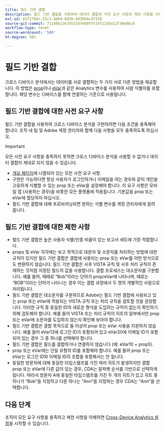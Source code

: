 ```yaml
---
title: 필드 기반 결합
description: 필드 기반 결합을 사용하여 데이터 결합의 사전 요구 사항과 제한 사항을 이해합니다.
exl-id: 81f2768c-53c2-40b4-8d3b-8d3b94cd7318
source-git-commit: 71148b13e3fb72dfe09f5f25f11d5e12f30e0bc0
workflow-type: tm+mt
source-wordcount: '509'
ht-degree: 98%

---
```


# 필드 기반 결합

크로스 디바이스 분석에서는 데이터를 서로 결합하는 두 가지 서로 다른 방법을 제공합니다. 이 방법은 [prop](/help/implement/vars/page-vars/prop.md)이나 [eVar](/help/implement/vars/page-vars/evar.md)과 같은 Analytics 변수를 사용하여 사람 식별자를 포함합니다. 해당 변수는 디바이스를 함께 연결하는 기준으로 사용됩니다.

## 필드 기반 결합에 대한 사전 요구 사항

필드 기반 결합을 사용하여 크로스 디바이스 분석을 구현하려면 다음 조건을 충족해야 합니다. 조직 내 팀 및 Adobe 계정 관리자와 함께 다음 사항을 모두 충족하도록 하십시오.

>[!IMPORTANT]
>
>모든 사전 요구 사항을 충족하지 못하면 크로스 디바이스 분석을 사용할 수 없거나 데이터 결합이 제대로 되지 않을 수 있습니다.

* [개요 페이지](overview.md)에 나열되어 있는 모든 사전 요구 사항.
* 구현은 가능하다면 항상 사용자가 로그인하거나 이메일을 여는 경우와 같이 개인을 고유하게 식별할 수 있는 prop 또는 eVar을 설정해야 합니다. 이 요구 사항은 모바일 앱 (사용하는 경우)을 비롯한 모든 플랫폼에 적용됩니다. 기본값을 prop 또는 eVar에 할당하지 마십시오.
* 필드 기반 결합에 대해 프로비저닝되면 원하는 식별 변수를 계정 관리자에게 알려 줍니다.

## 필드 기반 결합에 대한 제한 사항

* 필드 기반 결합은 높은 사용자 식별/인증 비율이 있는 보고서 세트에 가장 적합합니다.
* props 및 eVar 각각에는 보고 목적으로 대문자 및 소문자를 처리하는 방법에 대한 규칙이 있지만 필드 기반 결합은 결합에 사용되는 prop 또는 eVar를 어떤 방식으로도 변환하지 않습니다. 필드 기반 결합은 사후 VISTA 규칙 및 사후 처리 규칙이 존재하는 것처럼 지정된 필드의 값을 사용합니다. 결합 프로세스는 대소문자를 구분합니다. 예를 들어, 때때로 “Bob”이라는 단어가 prop/eVar에 나타나며, 때로는 “BOB”이라는 단어가 나타나는 경우 이는 결합 과정에서 두 명의 개별적인 사람으로 처리됩니다.
* 필드 기반 결합은 대소문자를 구분하므로 Adobe는 필드 기반 결합에 사용되고 있는 prop 또는 eVar에 적용되는 VISTA 규칙 또는 처리 규칙을 검토할 것을 권장합니다. 이러한 규칙 중 동일한 ID의 새로운 형식을 도입하는 규칙이 없는지 확인하기 위해 검토해야 합니다. 예를 들어 VISTA 또는 처리 규칙이 히트의 일부에서만 prop 또는 eVar에 소문자를 도입하지 않는지 확인해 보아야 합니다.
* 필드 기반 결합은 결합 목적으로 둘 이상의 prop 또는 eVar 사용을 지원하지 않습니다. 예를 들어 eVar12에 로그인 ID가 포함되어 있고 eVar20에 이메일 ID가 포함되어 있는 경우 그 중 하나를 선택해야 합니다.
* 필드 기반 결합은 필드를 결합하거나 연결하지 않습니다 (예: eVar10 + prop5).
* prop 또는 eVar에는 단일 유형의 ID를 포함해야 합니다. 예를 들어 prop 또는 eVar는 로그인 ID와 이메일 ID의 조합을 포함해서는 안 됩니다.
* 동일한 방문자에 대해 동일한 타임스탬프를 가진 여러 히트가 발생하지만 결합 prop 또는 eVar에 다른 값이 있는 경우, CDA는 알파벳 순서를 기반으로 선택하게 됩니다. 따라서 방문자 A에 동일한 타임스탬프를 가진 두 개의 히트가 있고 히트 중 하나가 “Bob”을 지정하고 다른 하나는 “Ann”을 지정하는 경우 CDA는 “Ann”을 선택합니다.


## 다음 단계

조직이 모든 요구 사항을 충족하고 제한 사항을 이해하면 [Cross-Device Analytics 설정](setup.md)을 시작할 수 있습니다.
